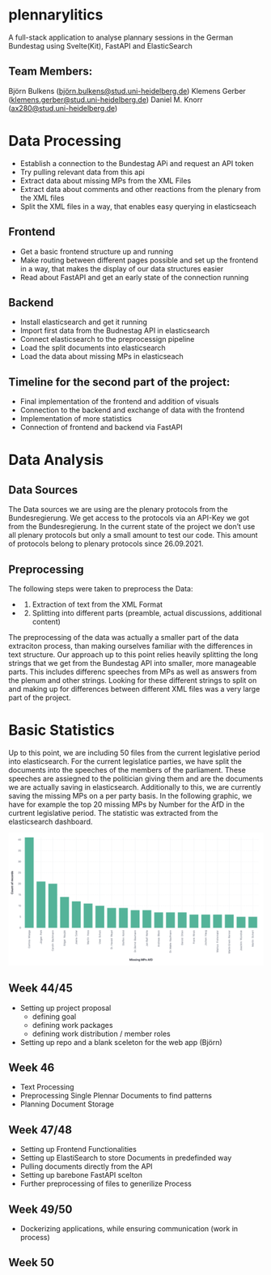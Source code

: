 # plennarylitics
A full-stack application to analyse plannary sessions in the German Bundestag using Svelte(Kit), FastAPI and ElasticSearch

## Team Members:

Björn Bulkens (björn.bulkens@stud.uni-heidelberg.de)
Klemens Gerber (klemens.gerber@stud.uni-heidelberg.de)
Daniel M. Knorr (ax280@stud.uni-heidelberg.de)

# Data Processing

* Establish a connection to the Bundestag APi and request an API token
* Try pulling relevant data from this api 
* Extract data about missing MPs from the XML Files
* Extract data about comments and other reactions from the plenary from the XML files
* Split the XML files in a way, that enables easy querying in elasticseach

## Frontend
* Get a basic frontend structure up and running
* Make routing between different pages possible and set up the frontend in a way, that makes the display of our data structures easier
* Read about FastAPI and get an early state of the connection running

## Backend

* Install elasticsearch and get it running
* Import first data from the Budnestag API in elasticsearch
* Connect elasticsearch to the preprocessign pipeline
* Load the split documents into elasticsearch
* Load the data about missing MPs in elasticseach
 

## Timeline for the second part of the project:

* Final implementation of the frontend and addition of visuals
* Connection to the backend and exchange of data with the frontend
* Implementation of more statistics
* Connection of frontend and backend via FastAPI

# Data Analysis

## Data Sources
The Data sources we are using are the plenary protocols from the Bundesregierung. We get access to the protocols via an API-Key we got from the Bundesregierung. In the current state of the project we don’t use all plenary protocols but only a small amount to test our code. This amount of protocols belong to plenary protocols since 26.09.2021.

## Preprocessing
The following steps were taken to preprocess the Data:
* 1. Extraction of text from the XML Format
* 2. Splitting into different parts (preamble, actual discussions, additional content)

The preprocessing of the data was actually a smaller part of the data extraciton process, than making ourselves familiar with the differences in text structure. Our approach up to this point relies heavily splitting the long strings that we get from the Bundestag API into smaller, more manageable parts. This includes differenc speeches from MPs as well as answers from the plenum and other strings. Looking for these different strings to split on and making up for differences between different XML files was a very large part of the project.

# Basic Statistics

Up to this point, we are including 50 files from the current legislative period into elasticsearch. For the current legislatice parties, we have split the documents into the speeches of the members of the parliament. These speeches are assiegned to the politician giving them and are the documents we are actually saving in elasticsearch. Additionally to this, we are currently saving the missing MPs on a per party basis. In the following graphic, we have for example the top 20 missing MPs by Number for the AfD in the curtrent legislative period. The statistic was extracted from the elasticsearch dashboard. 

![alt text](https://github.com/FatManWalking/plennarylitics/blob/klemens-branch/Visualizations/Top_20_missing_mpsAfD.png)

## Week 44/45

* Setting up project proposal
  * defining goal
  * defining work packages
  * defining work distribution / member roles
* Setting up repo and a blank sceleton for the web app (Björn)

## Week 46
* Text Processing
 * Preprocessing Single Plennar Documents to find patterns
 * Planning Document Storage


## Week 47/48
* Setting up Frontend Functionalities
* Setting up ElastiSearch to store Documents in predefinded way
* Pulling documents directly from the API
* Setting up barebone FastAPI scelton
* Further preprocessing of files to generilize Process


## Week 49/50
* Dockerizing applications, while ensuring communication (work in process)


## Week 50
